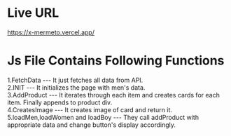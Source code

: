 # Live URL
https://x-mermeto.vercel.app/

# Js File Contains Following Functions
1.FetchData --- It just fetches all data from API.<br>
2.INIT --- It initializes the page with men's data.<br> 
3.AddProduct --- It iterates through each item and creates cards for each item. Finally appends to product div.<br>
4.CreatesImage --- It creates image of card and return it.<br>
5.loadMen,loadWomen and loadBoy --- They call addProduct with appropriate data and change button's display accordingly.<br>
